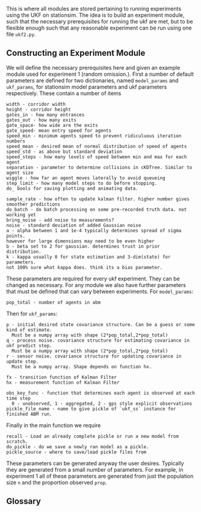 This is where all modules are stored pertaining to running experiments using the UKF on stationsim. The idea is to build an experiment module, such that the necessary prerequisites for running the ukf are met, but to be flexible enough such that any reasonable experiment can be run using one file `ukf2.py`.

## Constructing an Experiment Module

We will define the necessary prerequisites here and given an example module used for experiment 1 (random omission.). First a number of default parameters are defined for two dictionaries, named `model_params` and `ukf_params`, for stationsim model parameters and ukf parameters respectively. These contain a number of items

```
width - corridor width
height - corridor height
gates_in - how many entrances
gates_out - how many exits
gate_space- how wide are the exits 
gate_speed- mean entry speed for agents
speed_min - minimum agents speed to prevent ridiculuous iteration numbers
speed_mean - desired mean of normal distribution of speed of agents
speed_std - as above but standard deviation
speed_steps - how many levels of speed between min and max for each agent
separation - parameter to determine collisions in cKDTree. Similar to agent size
wiggle - how far an agent moves laterally to avoid queueing
step_limit - how many model steps to do before stopping.
do_ bools for saving plotting and animating data. 
```

```
sample_rate - how often to update kalman filter. higher number gives smoother predictions
do_batch - do batch processing on some pre-recorded truth data. not working yet
bring_noise - add noise to measurements?
noise - standard deviation of added Gaussian noise
a - alpha between 1 and 1e-4 typically determines spread of sigma points.
however for large dimensions may need to be even higher
b - beta set to 2 for gaussian. determines trust in prior distribution.
k - kappa usually 0 for state estimation and 3-dim(state) for parameters.
not 100% sure what kappa does. think its a bias parameter.
```

These parameters are required for every ukf experiment. They can be changed as necessary. For any module we also have further parameters that must be defined that can vary between experiments. For `model_params`:

```
pop_total - number of agents in abm
```

Then for `ukf_params`:

```
p - initial desired state covariance structure. Can be a guess or some kind of estimate. 
  Must be a numpy array with shape (2*pop_total,2*pop_total)
q - process noise. covariance structure for estimating covariance in ukf predict step.
  Must be a numpy array with shape (2*pop_total,2*pop_total)
r - sensor noise. covariance structure for updating covariance in update step.
  Must be a numpy array. Shape depends on function hx.
  
fx - transition function of Kalman Filter
hx - measurement function of Kalman Filter

obs_key_func - function that determines each agent is observed at each time step
  0 - unobserved, 1 - aggregated, 2 - gps style explicit observations
pickle_file_name - name to give pickle of `ukf_ss` instance for finished ABM run.
```

Finally in the main function we require

```
recall - Load an already complete pickle or run a new model from scratch.
do_pickle - do we save a newly ran model as a pickle.
pickle_source - where to save/load pickle files from
```

These parameters can be generated anyway the user desires. Typically they are generated from a small number of parameters. For example, in experiment 1 all of these parameters are generated from just the population size `n` and the proportion observed `prop`.
## Glossary
